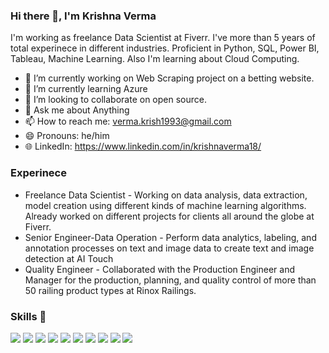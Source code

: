 ### Hi there 👋, I'm Krishna Verma


I'm working as freelance Data Scientist at Fiverr. I've more than 5 years of total experinece in different industries. Proficient in Python, SQL, Power BI, Tableau, Machine Learning. Also I'm learning about Cloud Computing.

- 🔭 I’m currently working on Web Scraping project on a betting website.
- 🌱 I’m currently learning Azure
- 👯 I’m looking to collaborate on open source.
- 💬 Ask me about Anything
- 📫 How to reach me: verma.krish1993@gmail.com
- 😄 Pronouns: he/him
- 🌐 LinkedIn: https://www.linkedin.com/in/krishnaverma18/

### Experinece
                                                              
 - Freelance Data Scientist - Working on data analysis, data extraction, model creation using different kinds of machine learning algorithms. Already worked  on different projects for clients all around the globe at Fiverr.
 - Senior Engineer-Data Operation - Perform data analytics, labeling, and annotation processes on text and image data to create text and image detection at AI Touch
 - Quality Engineer - Collaborated with the Production Engineer and Manager for the production, planning, and quality control of more than 50 railing product types at Rinox Railings.

### Skills 🏹

[![](https://img.shields.io/badge/Python-blue?style=for-the-badge)](https://github.com/hamzamohdzubair/redant) [![](https://img.shields.io/badge/SQL-orange?style=for-the-badge)](https://github.com/hamzamohdzubair/redant) [![](https://img.shields.io/badge/Machine_Learning-yellow?style=for-the-badge)](https://github.com/hamzamohdzubair/redant) [![](https://img.shields.io/badge/Power_BI-grey?style=for-the-badge)](https://github.com/hamzamohdzubair/redant) [![](https://img.shields.io/badge/MongoDB-blue?style=for-the-badge)](https://github.com/hamzamohdzubair/redant) [![](https://img.shields.io/badge/Statistics-orange?style=for-the-badge)](https://github.com/hamzamohdzubair/redant) [![](https://img.shields.io/badge/Spark-yellow?style=for-the-badge)](https://github.com/hamzamohdzubair/redant) [![](https://img.shields.io/badge/Data_Analytics-blue?style=for-the-badge)](https://github.com/hamzamohdzubair/redant) [![](https://img.shields.io/badge/Web_Scraping-orange?style=for-the-badge)](https://github.com/hamzamohdzubair/redant) [![](https://img.shields.io/badge/A/B_Testing-yellow?style=for-the-badge)](https://github.com/hamzamohdzubair/redant)
